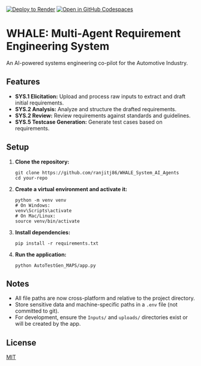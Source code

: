 [![Deploy to Render](https://render.com/images/deploy-to-render-button.svg)](https://render.com/deploy)
[![Open in GitHub Codespaces](https://github.com/codespaces/badge.svg)](https://github.com/codespaces/new?repo=yourusername/your-repo)

# WHALE: Multi-Agent Requirement Engineering System

An AI-powered systems engineering co-pilot for the Automotive Industry.

## Features

- **SYS.1 Elicitation:** Upload and process raw inputs to extract and draft initial requirements.
- **SYS.2 Analysis:** Analyze and structure the drafted requirements.
- **SYS.2 Review:** Review requirements against standards and guidelines.
- **SYS.5 Testcase Generation:** Generate test cases based on requirements.

## Setup

1. **Clone the repository:**
   ```
   git clone https://github.com/ranjitj86/WHALE_System_AI_Agents
   cd your-repo
   ```

2. **Create a virtual environment and activate it:**
   ```
   python -m venv venv
   # On Windows:
   venv\Scripts\activate
   # On Mac/Linux:
   source venv/bin/activate
   ```

3. **Install dependencies:**
   ```
   pip install -r requirements.txt
   ```

4. **Run the application:**
   ```
   python AutoTestGen_MAPS/app.py
   ```

## Notes

- All file paths are now cross-platform and relative to the project directory.
- Store sensitive data and machine-specific paths in a `.env` file (not committed to git).
- For development, ensure the `Inputs/` and `uploads/` directories exist or will be created by the app.

## License

[MIT](LICENSE) 

